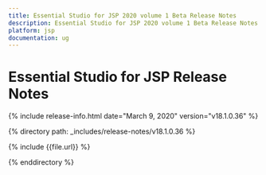 ```yaml
---
title: Essential Studio for JSP 2020 volume 1 Beta Release Notes  
description: Essential Studio for JSP 2020 volume 1 Beta Release Notes  
platform: jsp
documentation: ug
---
```


# Essential Studio for JSP  Release Notes  

{% include release-info.html date="March 9, 2020"  version="v18.1.0.36" %} 


{% directory path: _includes/release-notes/v18.1.0.36 %}

{% include {{file.url}} %}

{% enddirectory %}